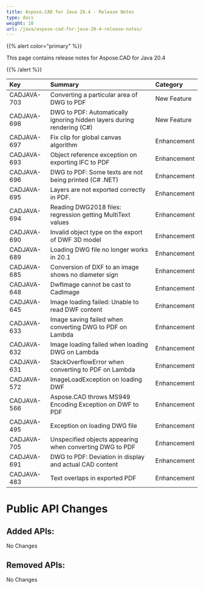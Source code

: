 ```yaml
---
title: Aspose.CAD for Java 20.4 - Release Notes
type: docs
weight: 10
url: /java/aspose-cad-for-java-20-4-release-notes/
---
```


{{% alert color="primary" %}} 

This page contains release notes for Aspose.CAD for Java 20.4

{{% /alert %}} 

|**Key**|**Summary**|**Category**|
| :- | :- | :- |
|CADJAVA-703|Converting a particular area of DWG to PDF|New Feature|
|CADJAVA-698|DWG to PDF: Automatically ignoring hidden layers during rendering (C#)|New Feature|
|CADJAVA-697|Fix clip for global canvas algorithm|Enhancement|
|CADJAVA-693|Object reference exception on exporting IFC to PDF|Enhancement|
|CADJAVA-696|DWG to PDF: Some texts are not being printed (C# .NET)|Enhancement|
|CADJAVA-695|Layers are not exported correctly in PDF.|Enhancement|
|CADJAVA-694|Reading DWG2018 files: regression getting MultiText values|Enhancement|
|CADJAVA-690|Invalid object type on the export of DWF 3D model|Enhancement|
|CADJAVA-689|Loading DWG file no longer works in 20.1 |Enhancement|
|CADJAVA-685|Conversion of DXF to an image shows no diameter sign|Enhancement|
|CADJAVA-648|DwfImage cannot be cast to CadImage|Enhancement|
|CADJAVA-645|Image loading failed: Unable to read DWF content|Enhancement|
|CADJAVA-633|Image saving failed when converting DWG to PDF on Lambda|Enhancement|
|CADJAVA-632|Image loading failed when loading DWG on Lambda|Enhancement|
|CADJAVA-631|StackOverflowError when converting to PDF on Lambda|Enhancement|
|CADJAVA-572|ImageLoadException on loading DWF|Enhancement|
|CADJAVA-566|Aspose.CAD throws MS949 Encoding Exception on DWF to PDF|Enhancement|
|CADJAVA-495|Exception on loading DWG file|Enhancement|
|CADJAVA-705|Unspecified objects appearing when converting DWG to PDF|Enhancement|
|CADJAVA-691|DWG to PDF: Deviation in display and actual CAD content|Enhancement|
|CADJAVA-483|Text overlaps in exported PDF|Enhancement|
# **Public API Changes**
## **Added APIs:**
No Changes
## **Removed APIs:**
No Changes
